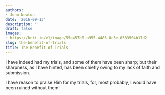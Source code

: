 ```yaml
---
authors:
- John Newton
date: '2016-09-13'
description: ''
draft: false
images:
- https://hcti.io/v1/image/55a457b0-a955-4486-8c3e-0583504b17d2
slug: the-benefit-of-trials
title: The Benefit of Trials
---
```


I have indeed had my trials, and some of them have been sharp; but their sharpness, as I have hinted, has been chiefly owing to my lack of faith and submission.

I have reason to praise Him for my trials, for, most probably, I would have been ruined without them!